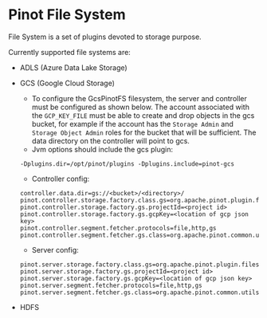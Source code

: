 # Pinot File System

File System is a set of plugins devoted to storage purpose.

Currently supported file systems are:

* ADLS \(Azure Data Lake Storage\)
* GCS \(Google Cloud Storage\)

  * To configure the GcsPinotFS filesystem, the server and controller must be configured as shown below. The account associated with the `GCP_KEY_FILE` must be able to create and drop objects in the gcs bucket, for example if the account has the `Storage Admin` and `Storage Object Admin` roles for the bucket that will be sufficient. The data directory on the controller will point to gcs.
  * Jvm options should include the gcs plugin:

  ```text
  -Dplugins.dir=/opt/pinot/plugins -Dplugins.include=pinot-gcs
  ```

   

  * Controller config:

  ```text
  controller.data.dir=gs://<bucket>/<directory>/
  pinot.controller.storage.factory.class.gs=org.apache.pinot.plugin.filesystem.GcsPinotFS
  pinot.controller.storage.factory.gs.projectId=<project id>
  pinot.controller.storage.factory.gs.gcpKey=<location of gcp json key>
  pinot.controller.segment.fetcher.protocols=file,http,gs
  pinot.controller.segment.fetcher.gs.class=org.apache.pinot.common.utils.fetcher.PinotFSSegmentFetcher 
  ```

  * Server config:

  ```text
  pinot.server.storage.factory.class.gs=org.apache.pinot.plugin.filesystem.GcsPinotFS
  pinot.server.storage.factory.gs.projectId=<project id>
  pinot.server.storage.factory.gs.gcpKey=<location of gcp json key>
  pinot.server.segment.fetcher.protocols=file,http,gs
  pinot.server.segment.fetcher.gs.class=org.apache.pinot.common.utils.fetcher.PinotFSSegmentFetcher
  ```

   

* HDFS

